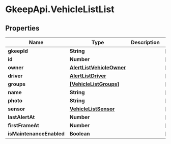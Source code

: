 # GkeepApi.VehicleListList

## Properties
Name | Type | Description | Notes
------------ | ------------- | ------------- | -------------
**gkeepId** | **String** |  | [optional] 
**id** | **Number** |  | [optional] 
**owner** | [**AlertListVehicleOwner**](AlertListVehicleOwner.md) |  | [optional] 
**driver** | [**AlertListDriver**](AlertListDriver.md) |  | [optional] 
**groups** | [**[VehicleListGroups]**](VehicleListGroups.md) |  | [optional] 
**name** | **String** |  | [optional] 
**photo** | **String** |  | [optional] 
**sensor** | [**VehicleListSensor**](VehicleListSensor.md) |  | [optional] 
**lastAlertAt** | **Number** |  | [optional] 
**firstFrameAt** | **Number** |  | [optional] 
**isMaintenanceEnabled** | **Boolean** |  | [optional] 

